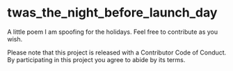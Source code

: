 # twas_the_night_before_launch_day

A little poem I am spoofing for the holidays. Feel free to contribute as you wish. 


Please note that this project is released with a Contributor Code of Conduct. By participating in this project you agree to abide by its terms.
